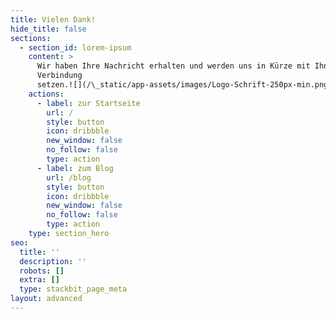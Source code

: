```yaml
---
title: Vielen Dank!
hide_title: false
sections:
  - section_id: lorem-ipsum
    content: >
      Wir haben Ihre Nachricht erhalten und werden uns in Kürze mit Ihnen in
      Verbindung
      setzen.![](/\_static/app-assets/images/Logo-Schrift-250px-min.png)
    actions:
      - label: zur Startseite
        url: /
        style: button
        icon: dribbble
        new_window: false
        no_follow: false
        type: action
      - label: zum Blog
        url: /blog
        style: button
        icon: dribbble
        new_window: false
        no_follow: false
        type: action
    type: section_hero
seo:
  title: ''
  description: ''
  robots: []
  extra: []
  type: stackbit_page_meta
layout: advanced
---
```

